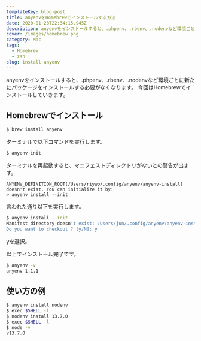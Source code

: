```yaml
---
templateKey: blog-post
title: anyenvをHomebrewでインストールする方法
date: 2020-01-23T22:34:15.945Z
description: anyenvをインストールすると、.phpenv、.rbenv、.nodenvなど環境ごとに新たにパッケージをインストールする必要がなくなります。
cover: /images/homebrew.png
category: Mac
tags:
  - Homebrew
  - zsh
slug: install-anyenv
---
```


anyenvをインストールすると、.phpenv、.rbenv、.nodenvなど環境ごとに新たにパッケージをインストールする必要がなくなります。
今回はHomebrewでインストールしていきます。

## Homebrewでインストール

```sh
$ brew install anyenv
```

ターミナルで以下コマンドを実行します。
```sh
$ anyenv init
```

ターミナルを再起動すると、マニフェストディレクトリがないとの警告が出ます。
```
ANYENV_DEFINITION_ROOT(/Users/riywo/.config/anyenv/anyenv-install) doesn't exist. You can initialize it by:
> anyenv install --init
```

言われた通り以下を実行します。
```sh
$ anyenv install --init
Manifest directory doesn't exist: /Users/jun/.config/anyenv/anyenv-install
Do you want to checkout ? [y/N]: y
```
yを選択。

以上でインストール完了です。

```sh
$ anyenv -v
anyenv 1.1.1
```

## 使い方の例
```sh
$ anyenv install nodenv
$ exec $SHELL -l
$ nodenv install 13.7.0
$ exec $SHELL -l
$ node -v
v13.7.0
```